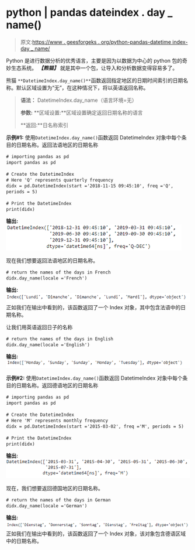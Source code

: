 # python | pandas dateindex . day _ name()

> 原文:[https://www . geesforgeks . org/python-pandas-datetime index-day _ name/](https://www.geeksforgeeks.org/python-pandas-datetimeindex-day_name/)

Python 是进行数据分析的优秀语言，主要是因为以数据为中心的 python 包的奇妙生态系统。 ***【熊猫】*** 就是其中一个包，让导入和分析数据变得容易多了。

熊猫 `**DatetimeIndex.day_name()**`函数返回指定地区的日期时间索引的日期名称。默认区域设置为“无”，在这种情况下，将以英语返回名称。

> **语法：** DatetimeIndex.day_name（语言环境=无）
> 
> **参数:**
> **区域设置:**区域设置确定返回日期名称的语言
> 
> **返回:**日名称索引

**示例#1:** 使用`DatetimeIndex.day_name()`函数返回 DatetimeIndex 对象中每个条目的日期名称。返回法语地区的日期名称

```
# importing pandas as pd
import pandas as pd

# Create the DatetimeIndex
# Here 'Q' represents quarterly frequency 
didx = pd.DatetimeIndex(start ='2018-11-15 09:45:10', freq ='Q', periods = 5)

# Print the DatetimeIndex
print(didx)
```

**输出:**
![](img/d3803271e6ca4f62753beccd1d2b5ab5.png)

现在我们想要返回法语地区的日期名称。

```
# return the names of the days in French
didx.day_name(locale ='French')
```

**输出:**
![](img/de5450159bb713c9a083955651cf0d81.png)
正如我们在输出中看到的，该函数返回了一个 Index 对象，其中包含法语中的日期名称。

让我们用英语返回日子的名称

```
# return the names of the days in English
didx.day_name(locale ='English')
```

**输出:**
![](img/85f92f56e1d513aab291609afee60853.png)

**示例#2:** 使用`DatetimeIndex.day_name()`函数返回 DatetimeIndex 对象中每个条目的日期名称。返回德语地区的日期名称

```
# importing pandas as pd
import pandas as pd

# Create the DatetimeIndex
# Here 'M' represents monthly frequency 
didx = pd.DatetimeIndex(start ='2015-03-02', freq ='M', periods = 5)

# Print the DatetimeIndex
print(didx)
```

**输出:**
![](img/eb804f546c2edb06ec99df9d1ff50730.png)

现在，我们想要返回德国地区的日期名称。

```
# return the names of the days in German
didx.day_name(locale ='German')
```

**输出:**
![](img/2bfa5f22a2dc8a3431ee75cbeccb4d6f.png)
正如我们在输出中看到的，该函数返回了一个 Index 对象，该对象包含德语区域中的日期名称。